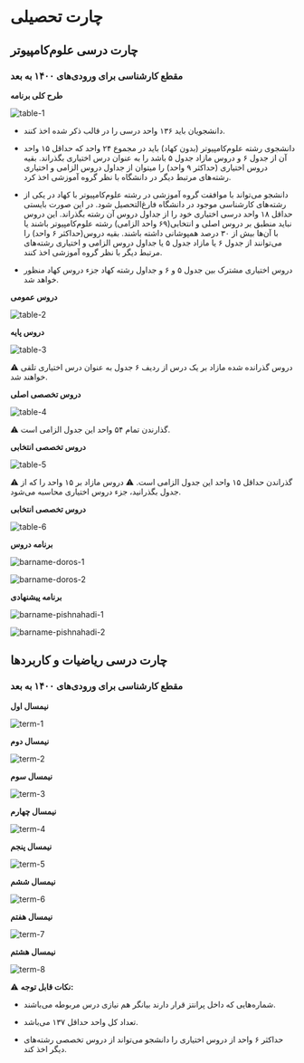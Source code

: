 # چارت تحصیلی


## چارت درسی علوم‌کامپیوتر


### مقطع کارشناسی برای ورودی‌های ۱۴۰۰ به بعد


**طرح کلی برنامه**
  
  
  ![table-1](table-1.jpg)
  
  
  - دانشجویان باید ۱۳۶ واحد درسی را در قالب ذکر شده اخذ کنند.


  - دانشجوی رشته علوم‌کامپیوتر (بدون کهاد) باید در مجموع ۲۴ واحد که حداقل ۱۵ واحد آن از جدول ۶ و دروس مازاد جدول ۵ باشد را به عنوان درس اختیاری بگذراند. بقیه دروس اختیاری (حداکثر ۹ واحد) را میتوان از جداول دروس الزامی و اختیاری رشته‌های مرتبط دیگر در دانشگاه با نظر گروه آموزشی اخذ کرد. 


  - دانشجو می‌تواند با موافقت گروه آموزشی در رشته علوم‌کامپیوتر با کهاد در یکی از رشته‌های کارشناسی موجود در دانشگاه فارغ‌التحصیل شود. در این صورت بایستی حداقل ۱۸ واحد درسی اختیاری خود را از جداول دروس آن رشته بگذراند. این دروس نباید منطبق بر دروس اصلی و انتخابی(۶۹ واحد الزامی) رشته علوم‌کامپیوتر باشند یا با آن‌ها بیش از ۳۰ درصد همپوشانی داشته باشند. بقیه دروس(حداکثر ۶ واحد) را می‌توانند از جدول ۶ یا مازاد جدول ۵ یا جداول دروس الزامی و اختیاری رشته‌های مرتبط دیگر با نظر گروه آموزشی اخذ کنند.


  - دروس اختیاری مشترک بین جدول ۵ و ۶ و جداول رشته کهاد جزء دروس کهاد منظور خواهد شد.


**دروس عمومی**


  ![table-2](table-2.jpg)


**دروس پایه**


  ![table-3](table-3.jpg)
  
  
  ⚠️  دروس گذرانده شده مازاد بر یک درس از ردیف ۶ جدول به عنوان درس اختیاری تلقی خواهند شد.


**دروس تخصصی اصلی**


  ![table-4](table-4.jpg)
  
  
  ⚠️  گذارندن تمام ۵۴ واحد این جدول الزامی است.


**دروس تخصصی انتخابی**


  ![table-5](table-5.jpg)
  
  
  ⚠️  گذراندن حداقل ۱۵ واحد این جدول الزامی است. 
  ⚠️  دروس مازاد بر ۱۵ واحد را که از جدول بگذرانید، جزء دروس اختیاری محاسبه می‌شود.


**دروس تخصصی انتخابی**


  ![table-6](table-6.jpg)  


**برنامه دروس**


  ![barname-doros-1](barname-doros-1.jpg)
  
  
  ![barname-doros-2](barname-doros-2.jpg)
  
  
 **برنامه پیشنهادی**


  ![barname-pishnahadi-1](barname-pishnahadi-1.jpg)
  
  
  ![barname-pishnahadi-2](barname-pishnahadi-2.jpg)


## چارت درسی ریاضیات و کاربردها


### مقطع کارشناسی برای ورودی‌های ۱۴۰۰ به بعد


**نیمسال اول**


  ![term-1](term-1.jpg)  
  
**نیمسال دوم**


  ![term-2](term-2.jpg)  
  
**نیمسال سوم**


  ![term-3](term-3.jpg)  
  
**نیمسال چهارم**


  ![term-4](term-4.jpg)  
  
**نیمسال پنجم**


  ![term-5](term-5.jpg)  
  
**نیمسال ششم**


  ![term-6](term-6.jpg)  
  
**نیمسال هفتم**


  ![term-7](term-7.jpg)  
  
**نیمسال هشتم**


  ![term-8](term-8.jpg)  

⚠️  **نکات قابل توجه:**


- شماره‌هایی که داخل پرانتز قرار دارند بیانگر هم نیازی درس مربوطه می‌باشند.
  
  
- تعداد کل واحد حداقل ۱۳۷ می‌باشد.
  
  
- حداکثر ۶ واحد از دروس اختیاری را دانشجو می‌تواند از دروس تخصصی رشته‌های دیگر اخذ کند.
  
  
